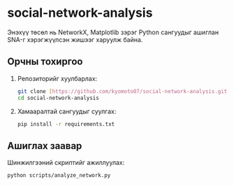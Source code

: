 # social-network-analysis

Энэхүү төсөл нь NetworkX, Matplotlib зэрэг Python сангуудыг ашиглан SNA-г хэрэгжүүлсэн жишээг харуулж байна.

## Орчны тохиргоо

1. Репозиторийг хуулбарлах:
   ```bash
   git clone [https://github.com/kyomoto07/social-network-analysis.git](https://github.com/kyomoto07/social-network-analysis.git)
   cd social-network-analysis
   ```
2. Хамааралтай сангуудыг суулгах:
   ```bash
   pip install -r requirements.txt
   ```

## Ашиглах заавар

Шинжилгээний скриптийг ажиллуулах:
```bash
python scripts/analyze_network.py